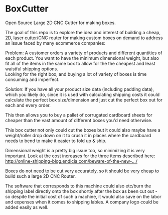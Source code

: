 # BoxCutter
Open Source Large 2D CNC Cutter for making boxes. 

The goal of this repo is to explore the idea and interest of building a cheap, 2D, laser cutter/CNC router for making custom boxes on demand to address an issue faced by many ecommerce companies:

Problem: A customer orders a variety of products and different quantities of each product. You want to have the minimum dimensional weight, but also fit all of the items in the same box to allow for the the cheapest and least waistful shipping options.  
Looking for the right box, and buying a lot of variety of boxes is time consuming and imperfect.

Solution: If you have all your product size data (including padding data), which you likely do, since it is used with calculating shipping costs it could calculate the perfect box size/dimension and just cut the perfect box out for each and every order.

This then allows you to buy a pallet of corrugated cardboard sheets for cheaper than the vast amount of different boxes you'd need otherwise. 

This box cutter not only could cut the boxes but it could also maybe have a weight/roller drop down on it to crush it in places where the cardboard  needs to bend to make it easier to fold up & ship.

Dimensional weight is a pretty big issue too, so minimizing it is very important. Look at the cost increases for the three items described here: http://online-shipping-blog.endicia.com/beware-of-the-new-…/

Boxes do not need to be cut very accurately, so it should be very cheap to build such a large 2D CNC Router. 

The software that corresponds to this machine could also etc/burn the shipping label directly onto the box shortly after the box as been cut out - so despite the initial cost of such a machine, it would also save on the labor and expenses when it comes to shipping lables. A company logo could be added easily as well. 

